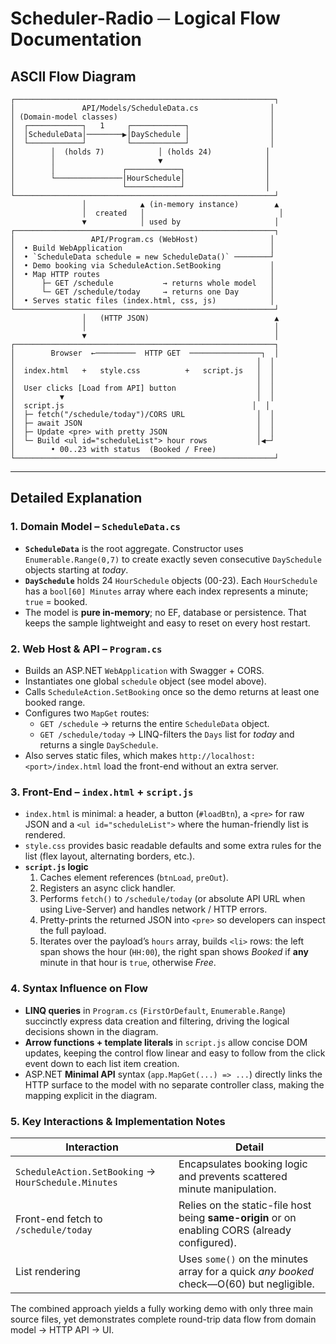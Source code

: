 # Scheduler-Radio ─ Logical Flow Documentation

## ASCII Flow Diagram

```text
┌──────────────────────────────────────────────────────────┐
│               API/Models/ScheduleData.cs                │
│ (Domain-model classes)                                  │
│  ┌────────────┐   1     ┌────────────┐                  │
│  │ScheduleData│────────▶│DaySchedule │                  │
│  └────────────┘         └────────────┘                  │
│        │  (holds 7)            │ (holds 24)            │
│        │                       ▼                       │
│        │               ┌────────────┐                  │
│        └───────────────│HourSchedule│                  │
│                        └────────────┘                  │
└──────────────────────────────────────────────────────────┘
                │            ▲ (in-memory instance)        ▲
                │  created   │                              │
                ▼            │ used by                     │
┌──────────────────────────────────────────────────────────┐
│                 API/Program.cs (WebHost)                │
│  • Build WebApplication                                 │
│  • `ScheduleData schedule = new ScheduleData()` ────────┘
│  • Demo booking via ScheduleAction.SetBooking           │
│  • Map HTTP routes                                      │
│      ├─ GET /schedule           → returns whole model   │
│      └─ GET /schedule/today     → returns one Day       │
│  • Serves static files (index.html, css, js)            │
└──────────────────────────────────────────────────────────┘
                │   (HTTP JSON)                            ▲
                │                                          │
                ▼                                          │
┌──────────────────────────────────────────────────────────┐
│        Browser  ←─────────  HTTP GET  ────────────────┐  │
│                                                      │  │
│  index.html   +   style.css          +   script.js   │  │
│                                                      │  │
│  User clicks [Load from API] button                  │  │
│          ▼                                           │  │
│  script.js                                          │  │
│  ├─ fetch("/schedule/today")/CORS URL                │  │
│  ├─ await JSON                                       │  │
│  ├─ Update <pre> with pretty JSON                    │  │
│  └─ Build <ul id="scheduleList"> hour rows           │◀─┘
│        • 00..23 with status  (Booked / Free)          
└──────────────────────────────────────────────────────────┘
```

---

## Detailed Explanation

### 1. Domain Model – `ScheduleData.cs`
* **`ScheduleData`** is the root aggregate. Constructor uses `Enumerable.Range(0,7)` to create exactly seven consecutive `DaySchedule` objects starting at _today_.
* **`DaySchedule`** holds 24 `HourSchedule` objects (00-23). Each `HourSchedule` has a `bool[60] Minutes` array where each index represents a minute; `true` = booked.
* The model is **pure in-memory**; no EF, database or persistence. That keeps the sample lightweight and easy to reset on every host restart.

### 2. Web Host & API – `Program.cs`
* Builds an ASP.NET `WebApplication` with Swagger + CORS.
* Instantiates one global `schedule` object (see model above).
* Calls `ScheduleAction.SetBooking` once so the demo returns at least one booked range.
* Configures two `MapGet` routes:
  * `GET /schedule`  → returns the entire `ScheduleData` object.
  * `GET /schedule/today`  → LINQ-filters the `Days` list for _today_ and returns a single `DaySchedule`.
* Also serves static files, which makes `http://localhost:<port>/index.html` load the front-end without an extra server.

### 3. Front-End – `index.html` + `script.js`
* `index.html` is minimal: a header, a button (`#loadBtn`), a `<pre>` for raw JSON and a `<ul id="scheduleList">` where the human-friendly list is rendered.
* `style.css` provides basic readable defaults and some extra rules for the list (flex layout, alternating borders, etc.).
* **`script.js` logic**
  1. Caches element references (`btnLoad`, `preOut`).
  2. Registers an async click handler.
  3. Performs `fetch()` to `/schedule/today` (or absolute API URL when using Live-Server) and handles network / HTTP errors.
  4. Pretty-prints the returned JSON into `<pre>` so developers can inspect the full payload.
  5. Iterates over the payload’s `hours` array, builds `<li>` rows: the left span shows the hour (`HH:00`), the right span shows _Booked_ if **any** minute in that hour is `true`, otherwise _Free_.

### 4. Syntax Influence on Flow
* **LINQ queries** in `Program.cs` (`FirstOrDefault`, `Enumerable.Range`) succinctly express data creation and filtering, driving the logical decisions shown in the diagram.
* **Arrow functions + template literals** in `script.js` allow concise DOM updates, keeping the control flow linear and easy to follow from the click event down to each list item creation.
* ASP.NET **Minimal API** syntax (`app.MapGet(...) => ...`) directly links the HTTP surface to the model with no separate controller class, making the mapping explicit in the diagram.

### 5. Key Interactions & Implementation Notes
| Interaction | Detail |
|-------------|--------|
| `ScheduleAction.SetBooking` → `HourSchedule.Minutes` | Encapsulates booking logic and prevents scattered minute manipulation. |
| Front-end fetch to `/schedule/today` | Relies on the static-file host being **same-origin** or on enabling CORS (already configured). |
| List rendering | Uses `some()` on the minutes array for a quick _any booked_ check—O(60) but negligible. |

The combined approach yields a fully working demo with only three main source files, yet demonstrates complete round-trip data flow from domain model → HTTP API → UI.